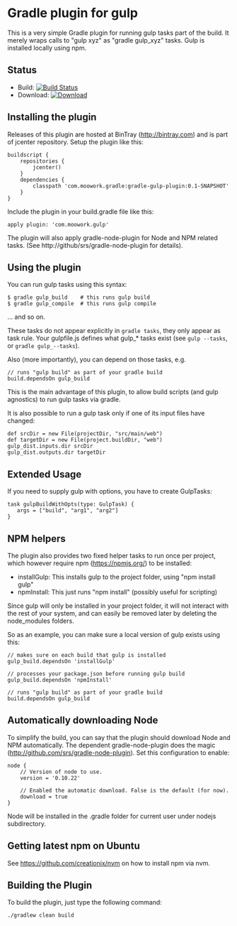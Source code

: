 Gradle plugin for gulp
=======================

This is a very simple Gradle plugin for running gulp tasks part of the build.
It merely wraps calls to "gulp xyz" as "gradle gulp_xyz" tasks. Gulp is installed locally using npm.

Status
------

* Build: [![Build Status](https://travis-ci.org/srs/gradle-gulp-plugin.png?branch=master)](https://travis-ci.org/srs/gradle-gulp-plugin)
* Download: [![Download](https://api.bintray.com/packages/srs/maven/gradle-gulp-plugin/images/download.png)](https://bintray.com/srs/maven/gradle-gulp-plugin)

Installing the plugin
---------------------

Releases of this plugin are hosted at BinTray (http://bintray.com) and is part of jcenter repository.
Setup the plugin like this:

	buildscript {
		repositories {
			jcenter()
		}
		dependencies {
			classpath 'com.moowork.gradle:gradle-gulp-plugin:0.1-SNAPSHOT'
		}
	}

Include the plugin in your build.gradle file like this:

    apply plugin: 'com.moowork.gulp'

The plugin will also apply gradle-node-plugin for Node and NPM related tasks. (See http://github/srs/gradle-node-plugin for details).

Using the plugin
----------------

You can run gulp tasks using this syntax:

    $ gradle gulp_build    # this runs gulp build
    $ gradle gulp_compile  # this runs gulp compile

... and so on.

These tasks do not appear explicitly in `gradle tasks`, they only appear as task rule.
Your gulpfile.js defines what gulp_* tasks exist (see `gulp --tasks`, or `gradle gulp_--tasks`).

Also (more importantly), you can depend on those tasks, e.g.

    // runs "gulp build" as part of your gradle build
    build.dependsOn gulp_build

This is the main advantage of this plugin, to allow build
scripts (and gulp agnostics) to run gulp tasks via gradle.

It is also possible to run a gulp task only if one of its input files have changed:

    def srcDir = new File(projectDir, "src/main/web")
    def targetDir = new File(project.buildDir, "web")
    gulp_dist.inputs.dir srcDir
    gulp_dist.outputs.dir targetDir

Extended Usage
--------------

If you need to supply gulp with options, you have to create GulpTasks:

    task gulpBuildWithOpts(type: GulpTask) {
       args = ["build", "arg1", "arg2"]
    }


NPM helpers
-----------

The plugin also provides two fixed helper tasks to run once per project, which
however require npm (https://npmjs.org/) to be installed:

 - installGulp: This installs gulp to the project folder, using "npm install gulp"
 - npmInstall: This just runs "npm install" (possibly useful for scripting)

Since gulp will only be installed in your project folder, it will not
interact with the rest of your system, and can easily be removed later by
deleting the node_modules folders.

So as an example, you can make sure a local version of gulp exists using this:

    // makes sure on each build that gulp is installed
    gulp_build.dependsOn 'installGulp'

    // processes your package.json before running gulp build
    gulp_build.dependsOn 'npmInstall'

    // runs "gulp build" as part of your gradle build
    build.dependsOn gulp_build


Automatically downloading Node
------------------------------

To simplify the build, you can say that the plugin should download Node and NPM automatically. The dependent
gradle-node-plugin does the magic (http://github.com/srs/gradle-node-plugin). Set this configuration to enable:

    node {
        // Version of node to use.
        version = '0.10.22'

        // Enabled the automatic download. False is the default (for now).
        download = true
    }

Node will be installed in the .gradle folder for current user under nodejs subdirectory.


Getting latest npm on Ubuntu
----------------------------

See https://github.com/creationix/nvm on how to install npm via nvm.

Building the Plugin
-------------------

To build the plugin, just type the following command:

    ./gradlew clean build

